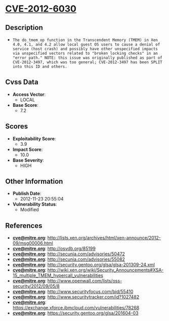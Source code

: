 
# [CVE-2012-6030](https://cve.mitre.org/cgi-bin/cvename.cgi?name=CVE-2012-6030)

## Description

- `The do_tmem_op function in the Transcendent Memory (TMEM) in Xen 4.0, 4.1, and 4.2 allow local guest OS users to cause a denial of service (host crash) and possibly have other unspecified impacts via unspecified vectors related to "broken locking checks" in an "error path." NOTE: this issue was originally published as part of CVE-2012-3497, which was too general; CVE-2012-3497 has been SPLIT into this ID and others.`

## Cvss Data

- **Access Vector**:
  - LOCAL
- **Base Score**:
  - 7.2

## Scores

- **Exploitability Score**:
  - 3.9
- **Impact Score**:
  - 10.0
- **Base Severity**:
  - HIGH

## Other Information

- **Publish Date**:
  - 2012-11-23 20:55:04
- **Vulnerability Status**:
  - Modified

## References

- **cve@mitre.org**: http://lists.xen.org/archives/html/xen-announce/2012-09/msg00006.html
- **cve@mitre.org**: http://osvdb.org/85199
- **cve@mitre.org**: http://secunia.com/advisories/50472
- **cve@mitre.org**: http://secunia.com/advisories/55082
- **cve@mitre.org**: http://security.gentoo.org/glsa/glsa-201309-24.xml
- **cve@mitre.org**: http://wiki.xen.org/wiki/Security_Announcements#XSA-15_multiple_TMEM_hypercall_vulnerabilities
- **cve@mitre.org**: http://www.openwall.com/lists/oss-security/2012/09/05/8
- **cve@mitre.org**: http://www.securityfocus.com/bid/55410
- **cve@mitre.org**: http://www.securitytracker.com/id?1027482
- **cve@mitre.org**: https://exchange.xforce.ibmcloud.com/vulnerabilities/78268
- **cve@mitre.org**: https://security.gentoo.org/glsa/201604-03

